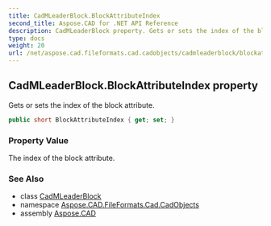 ```yaml
---
title: CadMLeaderBlock.BlockAttributeIndex
second_title: Aspose.CAD for .NET API Reference
description: CadMLeaderBlock property. Gets or sets the index of the block attribute
type: docs
weight: 20
url: /net/aspose.cad.fileformats.cad.cadobjects/cadmleaderblock/blockattributeindex/
---
```

## CadMLeaderBlock.BlockAttributeIndex property

Gets or sets the index of the block attribute.

```csharp
public short BlockAttributeIndex { get; set; }
```

### Property Value

The index of the block attribute.

### See Also

* class [CadMLeaderBlock](../)
* namespace [Aspose.CAD.FileFormats.Cad.CadObjects](../../cadmleaderblock/)
* assembly [Aspose.CAD](../../../)



